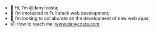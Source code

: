 - 👋 Hi, I’m @dany-costa;
- 👀 I’m interested in Full stack web development;
- 💞️ I’m looking to collaborate on the development of new web apps;
- 📫 How to reach me: www.danycosta.com;

<!---
dany-costa/dany-costa is a ✨ special ✨ repository because its `README.md` (this file) appears on your GitHub profile.
You can click the Preview link to take a look at your changes.
--->
